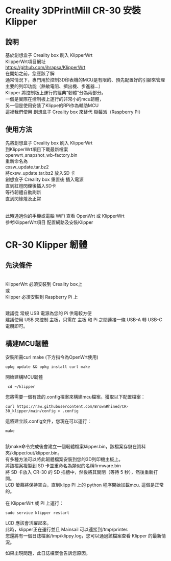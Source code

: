 # Creality 3DPrintMill CR-30 安裝 Klipper 
## 說明
基於創想盒子 Creality box 刷入 KlipperWrt
<br>KlipperWrt項目網址
<br>https://github.com/ihrapsa/KlipperWrt
<br>在開始之前，您應該了解 
<br>通常情況下，專門用於控制3D印表機的MCU是有限的、預先配置好的引腳來管理主要的列印功能（熱敏電阻、擠出機、步進器...）
<br>Klipper 將控制板上運行的經典“韌體”分為兩部分。
<br>一個是實際在控制板上運行的非常小的mcu韌體，
<br>另一個是使用安裝了Klippe的RPi作為輔助MCU
<br>這裡我們使用 創想盒子 Creality box 來替代 樹莓派（Raspberry Pi）


## 使用方法
先將創想盒子 Creality box 刷入 KlipperWrt
<br>到KlipperWrt項目下載最新檔案
<br>openwrt_snapshot_wb-factory.bin
<br>重新命名為
<br>cxsw_update.tar.bz2
<br>將cxsw_update.tar.bz2 放入SD 卡
<br>創想盒子 Creality box 重置後 插入電源
<br>直到紅燈閃爍後插入SD卡
<br>等待韌體自動刷新
<br>直到閃綠燈及正常
<br><br>
<br>此時通過你的手機或電腦 WiFi 查看 OpenWrt 或 KlipperWrt
<br>參考KlipperWrt項目 配置網路及安裝Klipper



# CR-30 Klipper 韌體
## 先決條件
<br>KlipperWrt 必須安裝到 Creality box上
<br>或
<br>Klipper 必須安裝到 Raspberry Pi 上

<br>建議從 常規 USB 電源為您的 Pi 供電較方便
<br>建議使用 USB 來控制 主板，只需在 主板 和 Pi 之間連接一條 USB-A 轉 USB-C 電纜即可。

## 構建MCU韌體
安裝所需curl make (下方指令為OpenWrt使用)
````
opkg update && opkg install curl make
````

開始建構MCU韌體
````
 cd ~/klipper
````

您將需要一個有效的.config檔案來構建mcu檔案。獲取以下配置檔案：
````
curl https://raw.githubusercontent.com/BrownRhined/CR-30_klipper/main/config > .config
````

這將建立該.config文件，您現在可以運行：
````
make
````
<br>該make命令完成後會建立一個韌體檔案klipper.bin，該檔案存儲在資料夾/klipper/out/klipper.bin。
<br>有多種方法可以將此韌體檔案安裝到您的3D列印機主板上。
<br>將該檔案複製到 SD 卡並重命名為類似的名稱firmware.bin
<br>將 SD 卡放入 CR-30 的 SD 插槽中，然後將其關閉（等待 5 秒），然後重新打開。
<br>LCD 螢幕將保持空白，直到klipp PI 上的 python 程序開始加載mcu. 這個是正常的。
<br><br>
在 KlipperWrt 或 PI 上運行：
````
sudo service klipper restart
````
LCD 應該會活躍起來。
<br>此時，klipper正在運行並且 Mainsail 可以連接到/tmp/printer. 
<br>您還將有一個日誌檔案/tmp/klippy.log，您可以通過該檔案查看 Klipper 的最新情況。

如果出現問題，此日誌檔案會告訴您原因。
